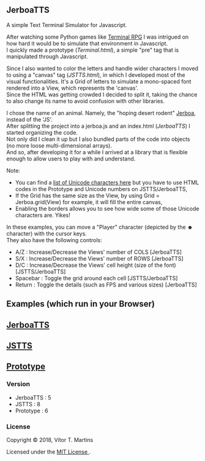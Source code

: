 ## JerboaTTS

A simple Text Terminal Simulator for Javascript.

After watching some Python games like [Terminal RPG](https://stay-alive.itch.io/terminal-rpg) I was intrigued on how hard it would be to simulate that environment in Javascript.  
I quickly made a prototype (*Terminal.html*), a simple "pre" tag that is manipulated through Javascript.

Since I also wanted to color the letters and handle wider characters I moved to using a "canvas" tag (*JSTTS.html*), in which I developed most of the visual functionalities. It's a Grid of letters to simulate a mono-spaced font rendered into a View, which represents the 'canvas'.  
Since the HTML was getting crowded I decided to split it, taking the chance to also change its name to avoid confusion with other libraries.  

I chose the name of an animal. Namely, the "hoping desert rodent" [Jerboa](https://en.wikipedia.org/wiki/Jerboa), instead of the 'JS'.  
After splitting the project into a jerboa.js and an index.html  (*JerboaTTS*) I started organizing the code.  
Not only did I clean it up but I also bundled parts of the code into objects (no more loose multi-dimensional arrays).  
And so, after developing it for a while I arrived at a library that is flexible enough to allow users to play with and understand.

Note:
- You can find a [list of Unicode characters here](https://unicode-table.com/en/) but you have to use HTML codes in the Prototype and Unicode numbers on JSTTS/JerboaTTS,
- If the Grid has the same size as the View, by using Grid = Jerboa.grid(View) for example, it will fill the entire canvas,
- Enabling the borders allows you to see how wide some of those Unicode characters are. Yikes!

In these examples, you can move a "Player" character (depicted by the **☻** character) with the cursor keys.  
They also have the following controls:
- A/Z : Increase/Decrease the Views' number of COLS [JerboaTTS]
- S/X : Increase/Decrease the Views' number of ROWS [JerboaTTS]
- D/C : Increase/Decrease the Views' cell height (size of the font) [JSTTS/JerboaTTS]
- Spacebar : Toggle the grid around each cell [JSTTS/JerboaTTS]
- Return : Toggle the details (such as FPS and various sizes) [JerboaTTS]

## Examples (which run in your Browser)

## [JerboaTTS](https://vimino.gitlab.io/JerboaTTS)
## [JSTTS](https://vimino.gitlab.io/JerboaTTS/jstts.html)
## [Prototype](https://vimino.gitlab.io/JerboaTTS/prototype.html)

### Version

- JerboaTTS : 5
- JSTTS : 8
- Prototype : 6

### License

Copyright &copy; 2018, Vítor T. Martins

Licensed under the [MIT License ](https://opensource.org/licenses/MIT).